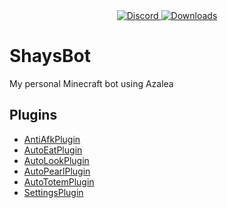 <div align="center">
  <a href="https://discord.shaybox.com">
    <img alt="Discord" src="https://img.shields.io/discord/824865729445888041?color=404eed&label=Discord&logo=Discord&logoColor=FFFFFF">
  </a>
  <a href="https://github.com/shaybox/shaysbot/releases/latest">
    <img alt="Downloads" src="https://img.shields.io/github/downloads/shaybox/shaysbot/total?color=3fb950&label=Downloads&logo=github&logoColor=FFFFFF">
  </a>
</div>

# ShaysBot

My personal Minecraft bot using Azalea

## Plugins

- [AntiAfkPlugin](src/plugins/anti_afk.rs)
- [AutoEatPlugin](src/plugins/auto_eat.rs)
- [AutoLookPlugin](src/plugins/auto_look.rs)
- [AutoPearlPlugin](src/plugins/auto_pearl.rs)
- [AutoTotemPlugin](src/plugins/auto_totem.rs)
- [SettingsPlugin](src/plugins/settings.rs)